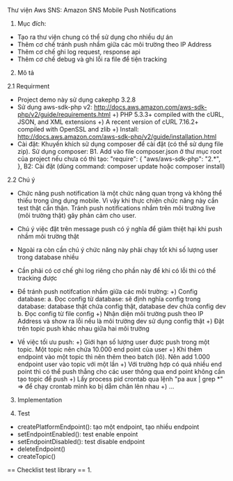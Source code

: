 Thư viện Aws SNS: Amazon SNS Mobile Push Notifications
1. Mục đích: 
- Tạo ra thư viện chung có thể sử dụng cho nhiều dự án
- Thêm cơ chế tránh push nhầm giữa các môi trường theo IP Address
- Thêm cơ chế ghi log request, response api
- Thêm cơ chế debug và ghi lỗi ra file để tiện tracking

2. Mô tả

2.1 Requirment
- Project demo này sử dụng cakephp 3.2.8
- Sử dụng aws-sdk-php v2: http://docs.aws.amazon.com/aws-sdk-php/v2/guide/requirements.html
+) PHP 5.3.3+ compiled with the cURL, JSON, and XML extensions
+) A recent version of cURL 7.16.2+ compiled with OpenSSL and zlib
+) Install: http://docs.aws.amazon.com/aws-sdk-php/v2/guide/installation.html
- Cài đặt: Khuyến khích sử dụng composer để cài đặt (có thể sử dụng file zip).
Sử dụng composer:
B1. Add vào file composer.json ở thư mục root của project nếu chưa có thì tạo:
    "require": {
        "aws/aws-sdk-php": "2.*",
    },
B2: Cài đặt (dùng command: composer update hoặc composer install)

2.2 Chú ý
- Chức năng push notification là một chức năng quan trọng và không thể thiếu trong ứng dụng mobile. Vì vậy khi thực chiện chức năng này cần test thật cẩn thận. Tránh push notifications nhầm trên môi trường live (môi trường thật) gây phản cảm cho user.
- Chú ý việc đặt trên message push có ý nghĩa để giảm thiệt hại khi push nhầm môi trường thật
- Ngoài ra còn cần chú ý chức năng này phải chạy tốt khi số lượng user trong database nhiều
- Cần phải có cơ chế ghi log riêng cho phần này để khi có lỗi thì có thể tracking được
- Để tránh push notifcation nhầm giữa các môi trường:
+) Config database: 
a. Đọc config từ database: sẽ định nghĩa config trong database: database thật chứa config thật, database dev chứa config dev
b. Đọc config từ file config
+) Nhận diện môi trường push theo IP Address và show ra lỗi nếu là môi trường dev sử dụng config thật
+) Đặt trên topic push khác nhau giữa hai môi trường

- Về việc tối ưu push:
+) Giới hạn số lượng user được push trong một topic. Một topic nên chứa 10.000 end point của user
+) Khi thêm endpoint vào một topic thì nên thêm theo batch (lô). Nên add 1.000 endpoint user vào topic với một lần
+) Với trường hợp có quá nhiều end point thì có thể push thẳng cho các user thông qua end point không cần tạo topic để push
+) Lấy process pid crontab qua lệnh "pa aux | grep *" => để chạy crontab mình ko bị dẫm chân lên nhau
+) ...

3. Implementation


4. Test
- createPlatformEndpoint(): tạo một endpoint, tạo nhiều endpoint
- setEndpointEnabled(): test enable enpoint
- setEndpointDisabled(): test disable endpoint
- deleteEndpoint()
- createTopic()

== Checklist test library ==
1. 
